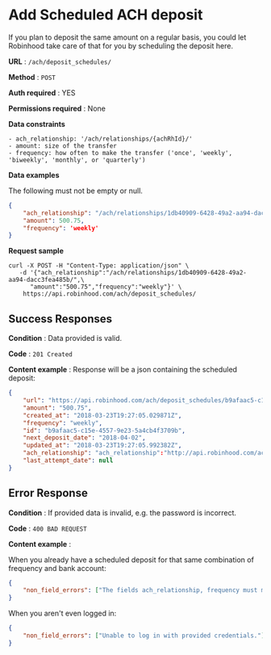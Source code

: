 # Add Scheduled ACH deposit

If you plan to deposit the same amount on a regular basis, you could let Robinhood take care of that for you by scheduling the deposit here.

**URL** : `/ach/deposit_schedules/`

**Method** : `POST`

**Auth required** : YES

**Permissions required** : None

**Data constraints**

    - ach_relationship: '/ach/relationships/{achRhId}/'
    - amount: size of the transfer
    - frequency: how often to make the transfer ('once', 'weekly', 'biweekly', 'monthly', or 'quarterly')

**Data examples**

The following must not be empty or null.

```json
{
    "ach_relationship": "/ach/relationships/1db40909-6428-49a2-aa94-dacc3fea485b/",
    "amount": 500.75,
    "frequency": 'weekly'
}
```

**Request sample**

```
curl -X POST -H "Content-Type: application/json" \
   -d '{"ach_relationship":"/ach/relationships/1db40909-6428-49a2-aa94-dacc3fea485b/",\
      "amount":"500.75","frequency":"weekly"}' \
    https://api.robinhood.com/ach/deposit_schedules/
```

## Success Responses

**Condition** : Data provided is valid.

**Code** : `201 Created`

**Content example** : Response will be a json containing the scheduled deposit:

```json
{
    "url": "https://api.robinhood.com/ach/deposit_schedules/b9afaac5-c15e-4557-9e23-5a4cb4f3709b/",
    "amount": "500.75",
    "created_at": "2018-03-23T19:27:05.029871Z",
    "frequency": "weekly",
    "id": "b9afaac5-c15e-4557-9e23-5a4cb4f3709b",
    "next_deposit_date": "2018-04-02",
    "updated_at": "2018-03-23T19:27:05.992382Z",
    "ach_relationship": "ach_relationship":"http://api.robinhood.com/ach/relationships/1db40909-6428-49a2-aa94-dacc3fea485b/",
    "last_attempt_date": null
}
```

## Error Response

**Condition** : If provided data is invalid, e.g. the password is incorrect.

**Code** : `400 BAD REQUEST`

**Content example** :

When you already have a scheduled deposit for that same combination of frequency and bank account:

```json
{
    "non_field_errors": ["The fields ach_relationship, frequency must make a unique set."]
}
```

When you aren't even logged in:

```json
{
    "non_field_errors": ["Unable to log in with provided credentials."]
}
```

